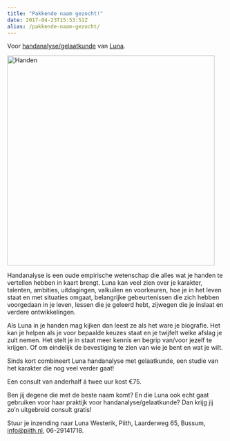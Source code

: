 ```yaml
---
title: "Pakkende naam gezocht!"
date: 2017-04-23T15:53:51Z
alias: /pakkende-naam-gezocht/
---
```

Voor <a href="/wie-doet-wat/luna-westerik/#handanalyse">handanalyse/gelaatkunde</a> van <a href="/wie-doet-wat/luna-westerik/">Luna</a>.

<img src="https://res.cloudinary.com/piith/image/upload/2017/04/hand-4.jpg" alt="Handen" width="480" height="486" class="alignnone size-full wp-image-1744" />

Handanalyse is een oude empirische wetenschap die alles wat je handen te vertellen hebben in kaart brengt. Luna kan veel zien over je karakter, talenten, ambities, uitdagingen, valkuilen en voorkeuren, hoe je in het leven staat en met situaties omgaat, belangrijke gebeurtenissen die zich hebben voorgedaan in je leven, lessen die je geleerd hebt, zijwegen die je inslaat en verdere ontwikkelingen.

Als Luna in je handen mag kijken dan leest ze als het ware je biografie. Het kan je helpen als je voor bepaalde keuzes staat en je twijfelt welke afslag je zult nemen. Het stelt je in staat meer kennis en begrip van/voor jezelf te krijgen. Of om eindelijk de bevestiging te zien van wie je bent en wat je wilt.

Sinds kort combineert Luna handanalyse met gelaatkunde, een studie van het karakter die nog veel verder gaat!

Een consult van anderhalf á twee uur kost €75.

Ben jij degene die met de beste naam komt? En die Luna ook echt gaat gebruiken voor haar praktijk voor handanalyse/gelaatkunde?
Dan krijg jij zo’n uitgebreid consult gratis!

Stuur je inzending naar Luna Westerik, Piith, Laarderweg 65, Bussum, <a href="mailto:info@piith.nl">info@piith.nl</a>, 06-29141718.